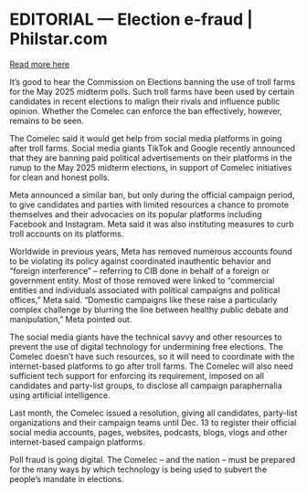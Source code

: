 # EDITORIAL — Election e-fraud | Philstar.com

[Read more here](https://www.philstar.com/opinion/2024/10/23/2394591/editorial-election-e-fraud)

It’s good to hear the Commission on Elections banning the use of troll farms for the May 2025 midterm polls. Such troll farms have been used by certain candidates in recent elections to malign their rivals and influence public opinion. Whether the Comelec can enforce the ban effectively, however, remains to be seen.

The Comelec said it would get help from social media platforms in going after troll farms. Social media giants TikTok and Google recently announced that they are banning paid political advertisements on their platforms in the runup to the May 2025 midterm elections, in support of Comelec initiatives for clean and honest polls.

Meta announced a similar ban, but only during the official campaign period, to give candidates and parties with limited resources a chance to promote themselves and their advocacies on its popular platforms including Facebook and Instagram. Meta said it was also instituting measures to curb troll accounts on its platforms.

Worldwide in previous years, Meta has removed numerous accounts found to be violating its policy against coordinated inauthentic behavior and “foreign interference” – referring to CIB done in behalf of a foreign or government entity. Most of those removed were linked to “commercial entities and individuals associated with political campaigns and political offices,” Meta said. “Domestic campaigns like these raise a particularly complex challenge by blurring the line between healthy public debate and manipulation,” Meta pointed out.

The social media giants have the technical savvy and other resources to prevent the use of digital technology for undermining free elections. The Comelec doesn’t have such resources, so it will need to coordinate with the internet-based platforms to go after troll farms. The Comelec will also need sufficient tech support for enforcing its requirement, imposed on all candidates and party-list groups, to disclose all campaign paraphernalia using artificial intelligence.

Last month, the Comelec issued a resolution, giving all candidates, party-list organizations and their campaign teams until Dec. 13 to register their official social media accounts, pages, websites, podcasts, blogs, vlogs and other internet-based campaign platforms.

Poll fraud is going digital. The Comelec – and the nation – must be prepared for the many ways by which technology is being used to subvert the people’s mandate in elections.